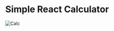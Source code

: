 <h1> Simple React Calculator </h1>

<img src="https://i.ibb.co/dK1kL4w/Calc.png" alt="Calc" border="0">
